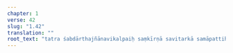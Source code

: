 ```yaml
---
chapter: 1
verse: 42
slug: "1.42"
translation: ""
root_text: "tatra śabdārthajñānavikalpaiḥ saṃkīrṇā savitarkā samāpattiḥ"
---
```


